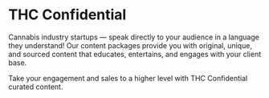 # THC Confidential

Cannabis industry startups — speak directly to your audience in a language they understand! Our content packages provide you with original, unique, and sourced content that educates, entertains, and engages with your client base. 

Take your engagement and sales to a higher level with THC Confidential curated content.

